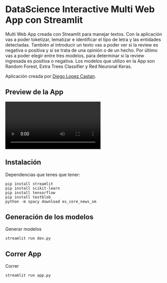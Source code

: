 # DataScience Interactive Multi Web App con Streamlit
Multi Web App creada con Streamlit para manejar textos. Con la aplicación vas a poder toketizar, lematizar e identificar el tipo de letra y las entidades detectadas.
También al introducir un texto vas a poder ver si la review es negativa o positiva y si se trata de una opinión o de un hecho.
Por último vas a poder elegir entre tres modelos, para determinar si la review ingresada es positiva o negativa.
Los modelos que utilizo en la App son Random Forest, Extra Trees Classifier y Red Neuronal Keras.

Aplicación creada por [Diego Lopez Castan](https://www.diegolopezcastan.com/).

## Preview de la App
![Preview de la App |635x380](WebAPPDS.mp4)

## Instalación
Dependencias que tenes que tener:
```console
pip install streamlit
pip install scikit-learn
pip install tensorflow
pip install textblob
python -m spacy download es_core_news_sm
```

## Generación de los modelos
Generar modelos 
```console
streamlit run dev.py
```

## Correr App
Correr
```console
streamlit run app.py
```